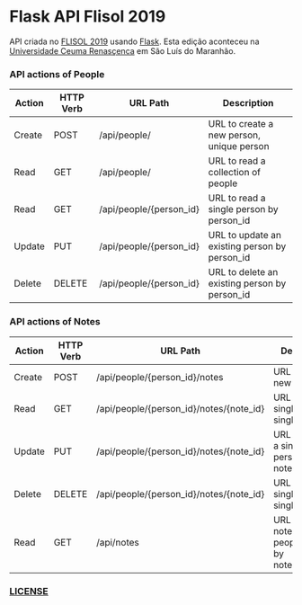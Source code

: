Flask API Flisol 2019
=====================

API criada no [FLISOL 2019](https://flisol.info/FLISOL2019/Brasil/SaoLuis) usando [Flask](http://flask.pocoo.org/). Esta edição aconteceu na [Universidade Ceuma Renasçenca](https://www.extranet.ceuma.br/novoportal/) em São Luís do Maranhão.

### API actions of People

|Action	 |HTTP Verb |URL Path                |Description                                  |
|--------|----------|------------------------|---------------------------------------------|
|Create  |POST	    |/api/people/            |URL to create a new person, unique person    |
|Read    |GET       |/api/people/            |URL to read a collection of people           |
|Read    |GET       |/api/people/{person_id} |URL to read a single person by person_id     |
|Update  |PUT       |/api/people/{person_id} |URL to update an existing person by person_id|
|Delete  |DELETE    |/api/people/{person_id} |URL to delete an existing person by person_id|

### API actions of Notes

|Action	 |HTTP Verb |URL Path                                |Description                                                 |
|--------|----------|----------------------------------------|------------------------------------------------------------|
|Create  |POST      |/api/people/{person_id}/notes           |URL to create a new note                                    |
|Read    |GET       |/api/people/{person_id}/notes/{note_id} |URL to read a single person’s single note                   |
|Update  |PUT       |/api/people/{person_id}/notes/{note_id} |URL to update a single person’s single note                 |
|Delete  |DELETE    |/api/people/{person_id}/notes/{note_id} |URL to delete a single person’s single note                 |
|Read    |GET       |/api/notes                              |URL to get all notes for all people sorted by note.timestamp|

### [LICENSE](./LICENSE)

